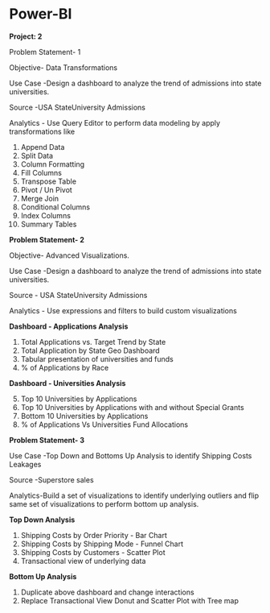 # Power-BI
**Project: 2**

Problem Statement- 1

Objective- Data Transformations

Use Case -Design a dashboard to analyze the trend of admissions into state universities.

Source -USA StateUniversity Admissions

Analytics - Use Query Editor to perform data modeling by apply transformations like

1. Append Data
2. Split Data
3. Column Formatting
4. Fill Columns
5. Transpose Table
6. Pivot / Un Pivot
7. Merge Join
8. Conditional Columns
9. Index Columns
10. Summary Tables
    
**Problem Statement- 2**

Objective- Advanced Visualizations.

Use Case -Design a dashboard to analyze the trend of admissions into state universities.

Source - USA StateUniversity Admissions

Analytics - Use expressions and filters to build custom visualizations


**Dashboard - Applications Analysis**
1. Total Applications vs. Target Trend by State
2. Total Application by State Geo Dashboard
3. Tabular presentation of universities and funds
4. % of Applications by Race

**Dashboard - Universities Analysis**

5. Top 10 Universities by Applications
6. Top 10 Universities by Applications with and without Special Grants
7. Bottom 10 Universities by Applications
8. % of Applications Vs Universities Fund Allocations

**Problem Statement- 3**

Use Case -Top Down and Bottoms Up Analysis to identify Shipping Costs Leakages

Source -Superstore sales

Analytics-Build a set of visualizations to identify underlying outliers and flip same set of
visualizations to perform bottom up analysis.

**Top Down Analysis**
1. Shipping Costs by Order Priority - Bar Chart
2. Shipping Costs by Shipping Mode - Funnel Chart
3. Shipping Costs by Customers - Scatter Plot
4. Transactional view of underlying data
   
**Bottom Up Analysis**
1. Duplicate above dashboard and change interactions
2. Replace Transactional View Donut and Scatter Plot with Tree map
